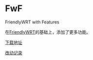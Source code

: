 # FwF

FriendlyWRT with Features

在[FriendlyWRT](../FriendlyWRT)的基础上，添加了更多功能。

[下载地址](https://github.com/songchenwen/nanopi-r2s/releases/download/FwF-2020-04-16-9f73416/FwF-2020-04-16-9f73416-ROM.zip)

[改动记录](CHANGELOG.md)
